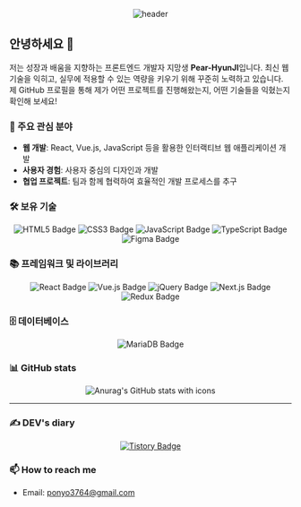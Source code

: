 <p align="center">
  <img src="https://capsule-render.vercel.app/api?type=venom&color=0:00C9FF,100:92FE9D&height=180&section=header&text=Coding%20My%20Way%20to%20Success&fontSize=50&fontColor=000000" alt="header"/>
</p>

## 안녕하세요 👋

저는 성장과 배움을 지향하는 프론트엔드 개발자 지망생 **Pear-HyunJI**입니다. 최신 웹 기술을 익히고, 실무에 적용할 수 있는 역량을 키우기 위해 꾸준히 노력하고 있습니다. 제 GitHub 프로필을 통해 제가 어떤 프로젝트를 진행해왔는지, 어떤 기술들을 익혔는지 확인해 보세요!

### 💼 주요 관심 분야
- **웹 개발**: React, Vue.js, JavaScript 등을 활용한 인터랙티브 웹 애플리케이션 개발
- **사용자 경험**: 사용자 중심의 디자인과 개발
-  **협업 프로젝트**: 팀과 함께 협력하여 효율적인 개발 프로세스를 추구

### 🛠️ 보유 기술

<p align="center">
  <img src="https://img.shields.io/badge/HTML5-E34F26?style=for-the-badge&logo=html5&logoColor=white" alt="HTML5 Badge"/>
  <img src="https://img.shields.io/badge/CSS3-1572B6?style=for-the-badge&logo=css3&logoColor=white" alt="CSS3 Badge"/>
  <img src="https://img.shields.io/badge/JavaScript-F7DF1E?style=for-the-badge&logo=javascript&logoColor=black" alt="JavaScript Badge"/>
  <img src="https://img.shields.io/badge/TypeScript-3178C6?style=for-the-badge&logo=typescript&logoColor=white" alt="TypeScript Badge"/>
  <img src="https://img.shields.io/badge/Figma-F24E1E?style=for-the-badge&logo=figma&logoColor=white" alt="Figma Badge"/>
</p>

### 📚 프레임워크 및 라이브러리

<p align="center">
  <img src="https://img.shields.io/badge/React-61DAFB?style=for-the-badge&logo=react&logoColor=black" alt="React Badge"/>
  <img src="https://img.shields.io/badge/Vue.js-4FC08D?style=for-the-badge&logo=vue.js&logoColor=white" alt="Vue.js Badge"/>
  <img src="https://img.shields.io/badge/jQuery-0769AD?style=for-the-badge&logo=jquery&logoColor=white" alt="jQuery Badge"/>
  <img src="https://img.shields.io/badge/Next.js-000000?style=for-the-badge&logo=nextdotjs&logoColor=white" alt="Next.js Badge"/>
  <img src="https://img.shields.io/badge/Redux-764ABC?style=for-the-badge&logo=redux&logoColor=white" alt="Redux Badge"/>
</p>

### 🗄️ 데이터베이스

<p align="center">
  <img src="https://img.shields.io/badge/MariaDB-003545?style=for-the-badge&logo=mariadb&logoColor=white" alt="MariaDB Badge"/>
</p>

### 📊 GitHub stats

<p align="center">
  <img src="https://github-readme-stats.vercel.app/api?username=Pear-HyunJI&show_icons=true&theme=ambient_gradient" alt="Anurag's GitHub stats with icons"/>
</p>

---

### ✍️ DEV's diary

<p align="center">
  <a href="https://dev-pear.tistory.com/" target="_blank">
    <img src="https://img.shields.io/badge/Tistory-000000?style=for-the-badge&logo=tistory&logoColor=white" alt="Tistory Badge"/>
  </a>
</p>

### 📫 How to reach me
- Email: [ponyo3764@gmail.com](mailto:ponyo3764@gmail.com)
